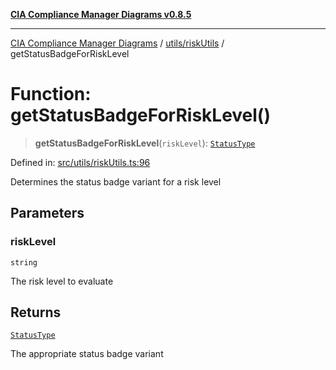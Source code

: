 [**CIA Compliance Manager Diagrams v0.8.5**](../../../README.md)

***

[CIA Compliance Manager Diagrams](../../../modules.md) / [utils/riskUtils](../README.md) / getStatusBadgeForRiskLevel

# Function: getStatusBadgeForRiskLevel()

> **getStatusBadgeForRiskLevel**(`riskLevel`): [`StatusType`](../../../components/common/StatusBadge/type-aliases/StatusType.md)

Defined in: [src/utils/riskUtils.ts:96](https://github.com/Hack23/cia-compliance-manager/blob/3ae0301247f765ba03c8c0fe645db4718bb8af76/src/utils/riskUtils.ts#L96)

Determines the status badge variant for a risk level

## Parameters

### riskLevel

`string`

The risk level to evaluate

## Returns

[`StatusType`](../../../components/common/StatusBadge/type-aliases/StatusType.md)

The appropriate status badge variant
